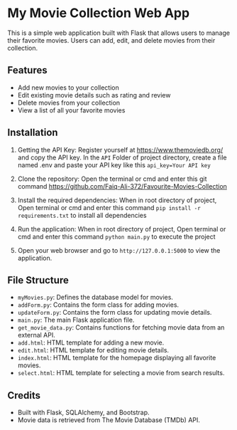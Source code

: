 # My Movie Collection Web App

This is a simple web application built with Flask that allows users to manage their favorite movies. Users can add, edit, and delete movies from their collection.

## Features

- Add new movies to your collection
- Edit existing movie details such as rating and review
- Delete movies from your collection
- View a list of all your favorite movies

## Installation

1. Getting the API Key:
Register yourself at <https://www.themoviedb.org/> and copy the API key. In the `API` Folder of project directory, create a file named .env and paste
your API key like this `api_key=Your API key`

2. Clone the repository:
Open the terminal or cmd and enter this git command <https://github.com/Faiq-Ali-372/Favourite-Movies-Collection>

3. Install the required dependencies:
When in root directory of project, Open terminal or cmd and enter this command `pip install -r requirements.txt` to install all dependencies

4. Run the application:
When in root directory of project, Open terminal or cmd and enter this command `python main.py` to execute the project

5. Open your web browser and go to `http://127.0.0.1:5000` to view the application.

## File Structure

- `myMovies.py`: Defines the database model for movies.
- `addForm.py`: Contains the form class for adding movies.
- `updateForm.py`: Contains the form class for updating movie details.
- `main.py`: The main Flask application file.
- `get_movie_data.py`: Contains functions for fetching movie data from an external API.
- `add.html`: HTML template for adding a new movie.
- `edit.html`: HTML template for editing movie details.
- `index.html`: HTML template for the homepage displaying all favorite movies.
- `select.html`: HTML template for selecting a movie from search results.

## Credits

- Built with Flask, SQLAlchemy, and Bootstrap.
- Movie data is retrieved from The Movie Database (TMDb) API.
